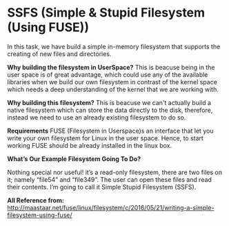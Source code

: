 SSFS (Simple & Stupid Filesystem (Using FUSE))
=======================================
In this task, we have build a simple in-memory filesystem that supports the creating of new files and directories.

**Why building the filesystem in UserSpace?**
This is beacuse being in the user space is of great advantage, which could use any of the available libraries when we build our own filesystem in contrast of the kernel space which needs a deep understanding of the kernel that we are working with.

**Why building this filesystem?**
This is beacuse we can't actually build a native filesystem which can store the data directly to the disk, therefore, instead we need to use an already existing filesystem to do so.

**Requirements**
FUSE (Filesystem in Userspace)s an interface that let you write your own filesystem for Linux in the user space. Hence, to start working FUSE should be already installed in the linux box.

**What’s Our Example Filesystem Going To Do?**

Nothing special nor useful! it’s a read-only filesystem, there are two files on it; namely “file54” and “file349”. The user can open these files and read their contents. I’m going to call it Simple Stupid Filesystem (SSFS).



**All Reference from:**
http://maastaar.net/fuse/linux/filesystem/c/2016/05/21/writing-a-simple-filesystem-using-fuse/



